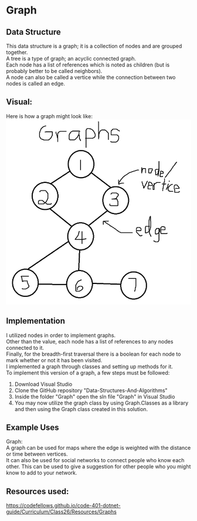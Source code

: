 # Graph

## Data Structure
This data structure is a graph; it is a collection of nodes and are grouped together.  
A tree is a type of graph; an acyclic connected graph.  
Each node has a list of references which is noted as children (but is probably better to be called neighbors).  
A node can also be called a vertice while the connection between two nodes is called an edge.  

## Visual:
Here is how a graph might look like:  
![A Graph](../../assets/graph.png)

## Implementation
I utilized nodes in order to implement graphs.  
Other than the value, each node has a list of references to any nodes connected to it.  
Finally, for the breadth-first traversal there is a boolean for each node to mark whether or not it has been visited.  
I implemented a graph through classes and setting up methods for it.  
To implement this version of a graph, a few steps must be followed:  
1. Download Visual Studio  
2. Clone the GitHub repository "Data-Structures-And-Algorithms"  
3. Inside the folder "Graph" open the sln file "Graph" in Visual Studio  
4. You may now utilize the graph class by using Graph.Classes as a library
and then using the Graph class created in this solution.

## Example Uses
Graph:  
A graph can be used for maps where the edge is weighted with the distance or time between vertices.  
It can also be used for social networks to connect people who know each other. 
This can be used to give a suggestion for other people who you might know to add to your network.

## Resources used:
https://codefellows.github.io/code-401-dotnet-guide/Curriculum/Class26/Resources/Graphs